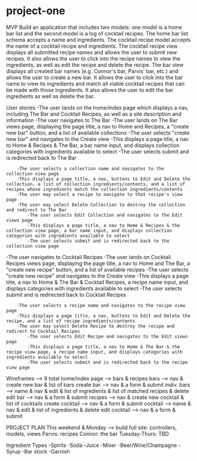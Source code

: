 # project-one

MVP
Build an application that includes two models: one model is a home bar list
and the second model is a log of cocktail recipes. The home bar list schema accepts
a name and ingredients. The cocktail recipe model accepts the name of a cocktail recipe and
ingredients. The cocktail recipe view displays all submitted recipe names and allows the user to submit new recipes. It also allows the user to click into the recipe names to view the ingredients, as well as edit the recipe and delete the recipe. The bar view displays all created bar names (e.g. Connor's bar, Parvis' bar, etc.) and allows the user to create a new bar. It allows the user to click into the bar name to view its ingredients and match all viable cocktail recipes that can be made with those ingredients. 
It also allows the user to edit the bar ingredients as well as delete the bar.

User stories
-The user lands on the home/index page which displays a nav, including The Bar and Cocktail Recipes, as well as a site description and information
-The user navigates to The Bar
    -The user lands on The Bar views page, displaying the page title, a nav to Home and Recipes, a "create new bar" button, and a list of available collections
        -The user selects "create new bar" and navigates to the Create view
        -This displays a page title, a nav to Home & Recipes & The Bar, a bar name input, and displays collection categories with ingredients available to select
        -The user selects submit and is redirected back to The Bar

        -The user selects a collection name and navigates to the collection view page
        -This displays a page title, a nav, buttons to Edit and Delete the collection, a list of collection ingredients/contents, and a list of recipes whose ingredients match the collection ingredients/contents
        -The user may select a recipe to navigate to that recipe's view page
        -The user may select Delete Collection to destroy the collection and redirect to The Bar
            -The user selects Edit Collection and navigates to the Edit views page
            -This displays a page title, a nav to Home & Recipes & the collection view page, a bar name input, and displays collection categories with ingredients available to select
            -The user selects submit and is redirected back to the collection view page
-The user navigates to Cocktail Recipes
    -The user lands on Cocktail Recipes views page, displaying the page title, a nav to Home and The Bar, a "create new recipe" button, and a list of available recipes
        -The user selects "create new recipe" and navigates to the Create view
        -This displays a page title, a nav to Home & The Bar & Cocktail Recipes, a recipe name input, and displays categories with ingredients available to select
        -The user selects submit and is redirected back to Cocktail Recipes

        -The user selects a recipe name and navigates to the recipe view page
        -This displays a page title, a nav, buttons to Edit and Delete the recipe, and a list of recipe ingredients/contents
        -The user may select Delete Recipe to destroy the recipe and redirect to Cocktail Recipes
            -The user selects Edit Recipe and navigates to the Edit views page
            -This displays a page title, a nav to Home & The Bar & the recipe view page, a recipe name input, and displays categories with ingredients available to select
            -The user selects submit and is redirected back to the recipe view page


Wireframes --> 9 total
home/index page --> bars & recipes
  bars --> nav & create new bar & list of bars
    create bar --> nav & a form & submit
    indiv. bars --> name & nav & edit & list of ingredients & list of matched recipes & delete
      edit bar --> nav & a form & submit
  recipes --> nav & create new cocktail & list of cocktails
    create cocktail --> nav & a form & submit
    cocktail --> name & nav & edit & list of ingredients & delete
      edit cocktail --> nav & a form & submit


PROJECT PLAN
This weekend & Monday --> build full site: controllers, models, views
  Parvis: recipes
  Connor: the bar
Tuesday-Thurs: TBD


Ingredient Types
-Spirits
-Soda
-Juice
-Mixer
-Beer/Wine/Champagne
-Syrup
-Bar stock
-Garnish
